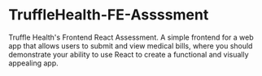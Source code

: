 # TruffleHealth-FE-Assssment
Truffle Health's Frontend React Assessment. A simple frontend for a web app that allows users to submit and view medical bills, where you should demonstrate your ability to use React to create a functional and visually appealing app.
